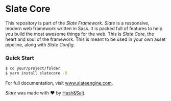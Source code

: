 # Slate Core

This repository is part of the _Slate Framework_. _Slate_ is a responsive, modern web framework written in Sass. It is packed full of features to help you build the most awesome things for the web. This is _Slate Core_, the heart and soul of the framework. This is meant to be used in your own asset pipeline, along with _Slate Config_.

### Quick Start

```sh
$ cd your/project/folder
$ yarn install slatecore -D
```

For full documentation, visit www.slateengine.com.

_Slate_ was made with ♥ by [Hash&Salt](https://www.hashandsalt.com).
